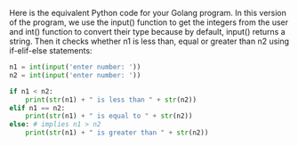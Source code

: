 Here is the equivalent Python code for your Golang program. In this version of the program, we use the input() function to get the integers from the user and int() function to convert their type because by default, input() returns a string. Then it checks whether n1 is less than, equal or greater than n2 using if-elif-else statements:
```python
n1 = int(input('enter number: ')) 
n2 = int(input('enter number: ')) 

if n1 < n2:
    print(str(n1) + " is less than " + str(n2))
elif n1 == n2:
    print(str(n1) + " is equal to " + str(n2))
else: # implies n1 > n2
    print(str(n1) + " is greater than " + str(n2)) 
```
